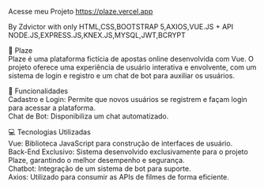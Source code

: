 Acesse meu Projeto https://plaze.vercel.app

By Zdvictor with only HTML,CSS,BOOTSTRAP 5,AXIOS,VUE.JS + API NODE.JS,EXPRESS.JS,KNEX.JS,MYSQL,JWT,BCRYPT

🚀 Plaze<br />
Plaze é uma plataforma fictícia de apostas online desenvolvida com Vue. O projeto oferece uma experiência de usuário interativa e envolvente, com um sistema de login e registro  e um chat de bot para auxiliar os usuários.<br />

🎯 Funcionalidades<br />
Cadastro e Login: Permite que novos usuários se registrem e façam login para acessar a plataforma.<br />
Chat de Bot: Disponibiliza um chat automatizado.<br />

💻 Tecnologias Utilizadas<br />
Vue: Biblioteca JavaScript para construção de interfaces de usuário.<br />
Back-End Exclusivo: Sistema desenvolvido exclusivamente para o projeto Plaze, garantindo o melhor desempenho e segurança.<br />
Chatbot: Integração de um sistema de bot para suporte.<br />
Axios: Utilizado para consumir as APIs de filmes de forma eficiente.<br />

